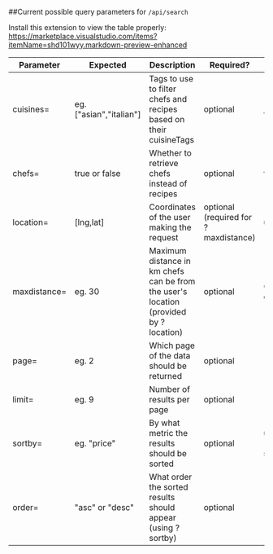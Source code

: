 ##Current possible query parameters for `/api/search`

Install this extension to view the table properly: https://marketplace.visualstudio.com/items?itemName=shd101wyy.markdown-preview-enhanced

| Parameter    | Expected                | Description                                                                          | Required?                            | Default                |
| ------------ | ----------------------- | ------------------------------------------------------------------------------------ | ------------------------------------ | ---------------------- |
| cuisines=    | eg. ["asian","italian"] | Tags to use to filter chefs and recipes based on their cuisineTags                   | optional                             | [] (no tag filters)    |
| chefs=       | true or false           | Whether to retrieve chefs instead of recipes                                         | optional                             | false                  |
| location=    | [lng,lat]               | Coordinates of the user making the request                                           | optional (required for ?maxdistance) | undefined              |
| maxdistance= | eg. 30                  | Maximum distance in km chefs can be from the user's location (provided by ?location) | optional                             | 0 (no max distance)    |
| page=        | eg. 2                   | Which page of the data should be returned                                            | optional                             | 1                      |
| limit=       | eg. 9                   | Number of results per page                                                           | optional                             | 12                     |
| sortby=      | eg. "price"             | By what metric the results should be sorted                                          | optional                             | undefined (no sorting) |
| order=       | "asc" or "desc"         | What order the sorted results should appear (using ?sortby)                          | optional                             | "asc"                  |
